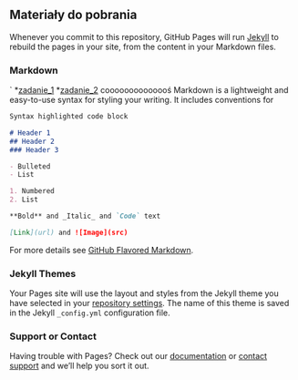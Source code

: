 ## Materiały do pobrania

Whenever you commit to this repository, GitHub Pages will run [Jekyll](https://jekyllrb.com/) to rebuild the pages in your site, from the content in your Markdown files.

### Markdown
`
*[zadanie_1](https://drive.google.com/file/d/1vnmLyOWUS-U73zAq0gl4apjIIob4vVIe/view?usp=sharing)
*[zadanie_2](https://drive.google.com/file/d/1vnmLyOWUS-U73zAq0gl4apjIIob4vVIe/view?usp=sharing)
coooooooooooooś
Markdown is a lightweight and easy-to-use syntax for styling your writing. It includes conventions for

```markdown
Syntax highlighted code block

# Header 1
## Header 2
### Header 3

- Bulleted
- List

1. Numbered
2. List

**Bold** and _Italic_ and `Code` text

[Link](url) and ![Image](src)
```

For more details see [GitHub Flavored Markdown](https://guides.github.com/features/mastering-markdown/).

### Jekyll Themes

Your Pages site will use the layout and styles from the Jekyll theme you have selected in your [repository settings](https://github.com/tomciokz/test_page/settings/pages). The name of this theme is saved in the Jekyll `_config.yml` configuration file.

### Support or Contact

Having trouble with Pages? Check out our [documentation](https://docs.github.com/categories/github-pages-basics/) or [contact support](https://support.github.com/contact) and we’ll help you sort it out.
